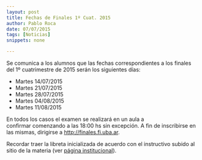 ```yaml
---
layout: post
title: Fechas de Finales 1º Cuat. 2015
author: Pablo Roca
date: 07/07/2015
tags: [Noticias]
snippets: none

---
```

<div class="entry-content">
						<p>Se comunica a los alumnos que las fechas correspondientes a los finales del 1º cuatrimestre de 2015&nbsp;serán los&nbsp;siguientes días:</p>
<ul>
<li>Martes 14/07/2015</li>
<li>Martes 21/07/2015</li>
<li>Martes 28/07/2015</li>
<li>Martes 04/08/2015</li>
<li>Martes 11/08/2015</li>
</ul>
<p>En todos los casos el examen se realizará en un aula a confirmar&nbsp;comenzando a las 18:00 hs sin excepción. A fin de inscribirse en las mismas, dirigirse a&nbsp;<a href="http://finales.fi.uba.ar">http://finales.fi.uba.ar</a>.</p>
<p>Recordar traer la libreta inicializada de acuerdo con el instructivo subido al sitio de la materia (ver <a title="Institucional" href="/institucional">página institucional</a>).</p>
											</div>
